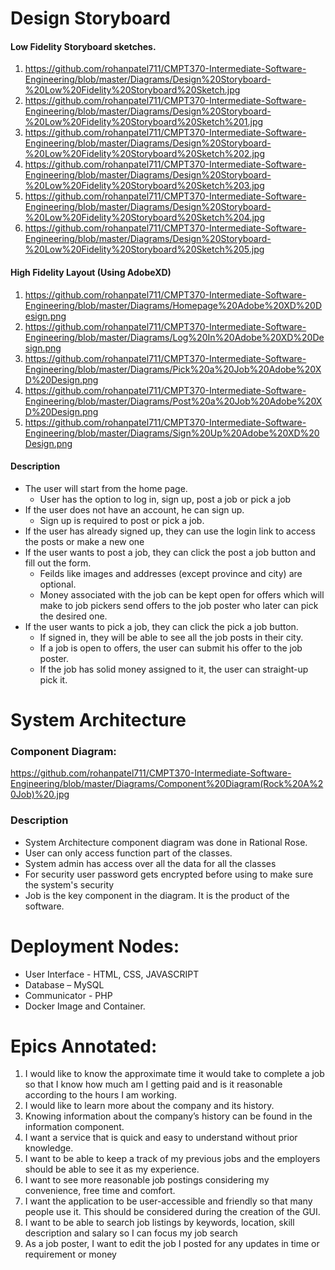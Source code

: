 # Design Storyboard

#### Low Fidelity Storyboard sketches.

1) https://github.com/rohanpatel711/CMPT370-Intermediate-Software-Engineering/blob/master/Diagrams/Design%20Storyboard-%20Low%20Fidelity%20Storyboard%20Sketch.jpg
2) https://github.com/rohanpatel711/CMPT370-Intermediate-Software-Engineering/blob/master/Diagrams/Design%20Storyboard-%20Low%20Fidelity%20Storyboard%20Sketch%201.jpg
3) https://github.com/rohanpatel711/CMPT370-Intermediate-Software-Engineering/blob/master/Diagrams/Design%20Storyboard-%20Low%20Fidelity%20Storyboard%20Sketch%202.jpg
4) https://github.com/rohanpatel711/CMPT370-Intermediate-Software-Engineering/blob/master/Diagrams/Design%20Storyboard-%20Low%20Fidelity%20Storyboard%20Sketch%203.jpg
5) https://github.com/rohanpatel711/CMPT370-Intermediate-Software-Engineering/blob/master/Diagrams/Design%20Storyboard-%20Low%20Fidelity%20Storyboard%20Sketch%204.jpg
6) https://github.com/rohanpatel711/CMPT370-Intermediate-Software-Engineering/blob/master/Diagrams/Design%20Storyboard-%20Low%20Fidelity%20Storyboard%20Sketch%205.jpg

#### High Fidelity Layout (Using AdobeXD)

1) https://github.com/rohanpatel711/CMPT370-Intermediate-Software-Engineering/blob/master/Diagrams/Homepage%20Adobe%20XD%20Design.png
2) https://github.com/rohanpatel711/CMPT370-Intermediate-Software-Engineering/blob/master/Diagrams/Log%20In%20Adobe%20XD%20Design.png
3) https://github.com/rohanpatel711/CMPT370-Intermediate-Software-Engineering/blob/master/Diagrams/Pick%20a%20Job%20Adobe%20XD%20Design.png
4) https://github.com/rohanpatel711/CMPT370-Intermediate-Software-Engineering/blob/master/Diagrams/Post%20a%20Job%20Adobe%20XD%20Design.png
5) https://github.com/rohanpatel711/CMPT370-Intermediate-Software-Engineering/blob/master/Diagrams/Sign%20Up%20Adobe%20XD%20Design.png

#### Description

* The user will start from the home page.
  * User has the option to log in, sign up, post a job or pick a job
* If the user does not have an account, he can sign up.
  * Sign up is required to post or pick a job.
* If the user has already signed up, they can use the login link to access the posts or make a new one
* If the user wants to post a job, they can click the post a job button and fill out the form.
  * Feilds like images and addresses (except province and city) are optional.
  * Money associated with the job can be kept open for offers which will make to job pickers send offers to the job poster who later can pick the desired one.
* If the user wants to pick a job, they can click the pick a job button.
  * If signed in, they will be able to see all the job posts in their city.
  * If a job is open to offers, the user can submit his offer to the job poster.
  * If the job has solid money assigned to it, the user can straight-up pick it.


# System Architecture

### Component Diagram: 

https://github.com/rohanpatel711/CMPT370-Intermediate-Software-Engineering/blob/master/Diagrams/Component%20Diagram(Rock%20A%20Job)%20.jpg

### Description

* System Architecture component diagram was done in Rational Rose. 
* User can only access function part of the classes.
* System admin has access over all the data for all the classes
* For security user password gets encrypted before using to make sure the system's security
* Job is the key component in the diagram. It is the product of the software. 

# Deployment Nodes: 

 - User Interface - HTML, CSS, JAVASCRIPT
 - Database – MySQL 
 - Communicator - PHP
 - Docker Image and Container.

# Epics Annotated:

1) I would like to know the approximate time it would take to complete a job so that I know how much am I getting paid and is it reasonable according to the hours I am working.
2) I would like to learn more about the company and its history.
3) Knowing information about the company’s history can be found in the information component.
4) I want a service that is quick and easy to understand without prior knowledge.
5) I want to be able to keep a track of my previous jobs and the employers should be able to see it as my experience.
6) I want to see more reasonable job postings considering my convenience, free time and comfort.
7) I want the application to be user-accessible and friendly so that many people use it. This should be considered during the creation of the GUI.
8) I want to be able to search job listings by keywords, location, skill description and salary so I can focus my job search
9) As a job poster, I want to edit the job I posted for any updates in time or requirement or money
